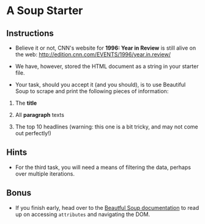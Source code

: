# A Soup Starter

## Instructions

* Believe it or not, CNN's website for **1996: Year in Review** is still alive on the web: <http://edition.cnn.com/EVENTS/1996/year.in.review/>

* We have, however, stored the HTML document as a string in your starter file.

* Your task, should you accept it (and you should), is to use Beautiful Soup to scrape and print the following pieces of information:

1. The **title**

2. All **paragraph** texts

3. The top 10 headlines (warning: this one is a bit tricky, and may not come out perfectly!)

## Hints

* For the third task, you will need a means of filtering the data, perhaps over multiple iterations.

## Bonus

* If you finish early, head over to the [Beautful Soup documentation](https://www.crummy.com/software/BeautifulSoup/bs4/doc/) to read up on accessing `attributes` and navigating the DOM.
